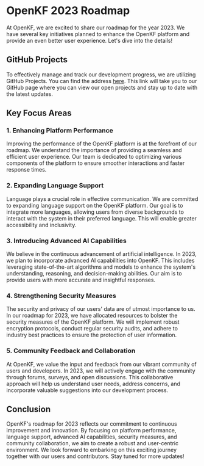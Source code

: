 # OpenKF 2023 Roadmap

At OpenKF, we are excited to share our roadmap for the year 2023. We have several key initiatives planned to enhance the OpenKF platform and provide an even better user experience. Let's dive into the details!

## GitHub Projects

To effectively manage and track our development progress, we are utilizing GitHub Projects. You can find the address [here](https://github.com/orgs/OpenIMSDK/projects/6/views/1?query=is%3Aopen+sort%3Aupdated-desc). This link will take you to our GitHub page where you can view our open projects and stay up to date with the latest updates.

## Key Focus Areas

### 1. Enhancing Platform Performance

Improving the performance of the OpenKF platform is at the forefront of our roadmap. We understand the importance of providing a seamless and efficient user experience. Our team is dedicated to optimizing various components of the platform to ensure smoother interactions and faster response times.

### 2. Expanding Language Support

Language plays a crucial role in effective communication. We are committed to expanding language support on the OpenKF platform. Our goal is to integrate more languages, allowing users from diverse backgrounds to interact with the system in their preferred language. This will enable greater accessibility and inclusivity.

### 3. Introducing Advanced AI Capabilities

We believe in the continuous advancement of artificial intelligence. In 2023, we plan to incorporate advanced AI capabilities into OpenKF. This includes leveraging state-of-the-art algorithms and models to enhance the system's understanding, reasoning, and decision-making abilities. Our aim is to provide users with more accurate and insightful responses.

### 4. Strengthening Security Measures

The security and privacy of our users' data are of utmost importance to us. In our roadmap for 2023, we have allocated resources to bolster the security measures of the OpenKF platform. We will implement robust encryption protocols, conduct regular security audits, and adhere to industry best practices to ensure the protection of user information.

### 5. Community Feedback and Collaboration

At OpenKF, we value the input and feedback from our vibrant community of users and developers. In 2023, we will actively engage with the community through forums, surveys, and open discussions. This collaborative approach will help us understand user needs, address concerns, and incorporate valuable suggestions into our development process.

## Conclusion

OpenKF's roadmap for 2023 reflects our commitment to continuous improvement and innovation. By focusing on platform performance, language support, advanced AI capabilities, security measures, and community collaboration, we aim to create a robust and user-centric environment. We look forward to embarking on this exciting journey together with our users and contributors. Stay tuned for more updates!